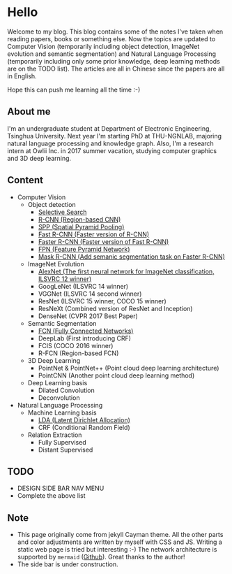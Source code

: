 # Hello

Welcome to my blog. This blog contains some of the notes I've taken when reading papers, books or something else. Now the topics are updated to Computer Vision (temporarily including object detection, ImageNet evolution and semantic segmentation) and Natural Language Processing (temporarily including only some prior knowledge, deep learning methods are on the TODO list). The articles are all in Chinese since the papers are all in English. 

Hope this can push me learning all the time :-)

## About me

I'm an undergraduate student at Department of Electronic Engineering, Tsinghua University. Next year I'm starting PhD at THU-NGNLAB, majoring natural language processing and knowledge graph. Also, I'm a research intern at Owlii Inc. in 2017 summer vacation, studying computer graphics and 3D deep learning.

## Content
- Computer Vision
    - Object detection
        - [Selective Search](Object_detection/Selective_Search.md)
        - [R-CNN (Region-based CNN)](Object_detection/R-CNN.md)
        - [SPP (Spatial Pyramid Pooling)](Object_detection/SPP.md)
        - [Fast R-CNN (Faster version of R-CNN)](Object_detection/Fast_R-CNN.md)
        - [Faster R-CNN (Faster version of Fast R-CNN)](Object_detection/Faster_R-CNN.md)
        - [FPN (Feature Pyramid Network)](Object_detection/FPN.md)
        - [Mask R-CNN (Add semanic segmentation task on Faster R-CNN)](Object_detection/Mask_R-CNN.md)
    - ImageNet Evolution
        - [AlexNet (The first neural network for ImageNet classification, ILSVRC 12 winner)](ImageNet_evolution/AlexNet.md)
        - GoogLeNet (ILSVRC 14 winner)
        - VGGNet (ILSVRC 14 second winner)
        - ResNet (ILSVRC 15 winner, COCO 15 winner)
        - ResNeXt (Combined version of ResNet and Inception)
        - DenseNet (CVPR 2017 Best Paper)
    - Semantic Segmentation
        - [FCN (Fully Connected Networks)](Semantic_segmentation/FCN.md)
        - DeepLab (First introducing CRF)
        - FCIS (COCO 2016 winner)
        - R-FCN (Region-based FCN)
    - 3D Deep Learning
        - PointNet & PointNet++ (Point cloud deep learning architecture)
        - PointCNN (Another point cloud deep learning method)
    - Deep Learning basis
        - Dilated Convolution
        - Deconvolution
- Natural Language Processing
    - Machine Learning basis
        - [LDA (Latent Dirichlet Allocation)](Machine_learning_basis/LDA.md)
        - CRF (Conditional Random Field)
    - Relation Extraction
        - Fully Supervised
        - Distant Supervised

## TODO

- DESIGN SIDE BAR NAV MENU
- Complete the above list

## Note

- This page originally come from jekyll Cayman theme. All the other parts and color adjustments are written by myself with CSS and JS. Writing a static web page is tried but interesting :-) The network architecture is supported by ```mermaid``` ([Github](https://github.com/knsv/mermaid)). Great thanks to the author!
- The side bar is under construction.
